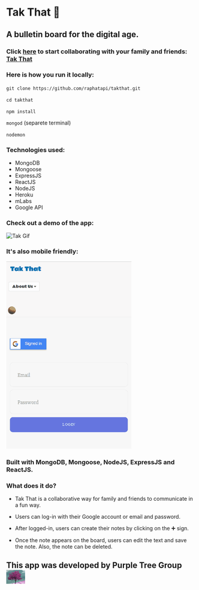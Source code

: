 # Tak That 📌

## A bulletin board for the digital age.
### Click [here](https://takthat.herokuapp.com/) to start collaborating with your family and friends: [Tak That](https://takthat.herokuapp.com/)

### Here is how you run it locally:
`git clone https://github.com/raphatapi/takthat.git`

`cd takthat`

`npm install`

`mongod` (separete terminal)

`nodemon`

### Technologies used:
* MongoDB
* Mongoose
* ExpressJS
* ReactJS
* NodeJS
* Heroku
* mLabs
* Google API

### Check out a demo of the app:

![Tak Gif](/images/takthat.gif)

### It's also mobile friendly:

![Mobile Gif](/images/mobile.gif)

### Built with MongoDB, Mongoose, NodeJS, ExpressJS and ReactJS.

### What does it do?

* Tak That is a collaborative way for family and friends to communicate in a fun way.

* Users can log-in with their Google account or email and password.

* After logged-in, users can create their notes by clicking on the ➕ sign.

* Once the note appears on the board, users can edit the text and save the note. Also, the note can be deleted.

## This app was developed by Purple Tree Group ![Logo](/images/purpletree.png)
